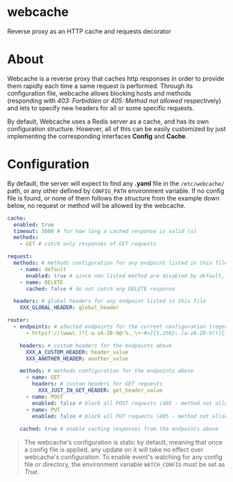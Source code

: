 # webcache
Reverse proxy as an HTTP cache and requests decorator

# About
Webcache is a reverse proxy that caches http responses in order to provide them rapidly each time a same request is performed. Through its configuration file, webcache allows blocking hosts and methods (responding with _403: Forbidden_ or _405: Method not allowed_ respectively) and lets to specify new headers for all or some specific requests.

By default, Webcache uses a Redis server as a cache, and has its own configuration structure. However, all of this can be easily customized by just implementing the corresponding interfaces **Config** and **Cache**. 

# Configuration
By default, the server will expect to find any **.yaml** file in the  `/etc/webcache/` path, or any other defined by `CONFIG_PATH` environment variable. If no config file is found, or none of them follows the structure from the example down below, no request or method will be allowed by the webcache. 

``` yaml
cache:
  enabled: true
  timeout: 3600 # for how long a cached response is valid (s)
  methods:
    - GET # catch only responses of GET requests

request:
  methods: # methods configuration for any endpoint listed in this file
    - name: default
      enabled: true # since non listed method are disabled by default, enable all them
    - name: DELETE
      cached: false # do not catch any DELETE response

  headers: # global headers for any endpoint listed in this file
    XXX_GLOBAL_HEADER: global_header

router:
  - endpoints: # afected endpoints for the current configuration (regex)
      - https?://(www\.)?[-a-zA-Z0-9@:%._\+~#=]{1,256}\.[a-zA-Z0-9()]{1,32}/?$

    headers: # custom headers for the endpoints above
      XXX_A_CUSTOM_HEADER: header_value
      XXX_ANOTHER_HEADER: another_value

    methods: # methods configuration for the endpoints above
      - name: GET
        headers: # custom headers for GET requests
          XXX_JUST_IN_GET_HEADER: get_header_value
      - name: POST
        enabled: false # block all POST requests (405 - method not allowed)
      - name: PUT
        enabled: false # block all PUT requests (405 - method not allowed)
    
    cached: true # enable caching responses from the endpoints above
```

> The webcache's configuration is static by default, meaning that once a config file is applied, any update on it will take no effect over webcache's configuration. To enable event's watching for any config file or directory, the environment variable `WATCH_CONFIG` must be set as _True_. 
